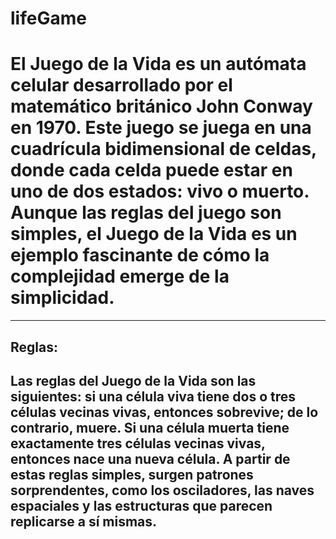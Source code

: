 # lifeGame
# El Juego de la Vida es un autómata celular desarrollado por el matemático británico John Conway en 1970. Este juego se juega en una cuadrícula bidimensional de celdas, donde cada celda puede estar en uno de dos estados: vivo o muerto. Aunque las reglas del juego son simples, el Juego de la Vida es un ejemplo fascinante de cómo la complejidad emerge de la simplicidad.

---

## Reglas:
## Las reglas del Juego de la Vida son las siguientes: si una célula viva tiene dos o tres células vecinas vivas, entonces sobrevive; de lo contrario, muere. Si una célula muerta tiene exactamente tres células vecinas vivas, entonces nace una nueva célula. A partir de estas reglas simples, surgen patrones sorprendentes, como los osciladores, las naves espaciales y las estructuras que parecen replicarse a sí mismas.
